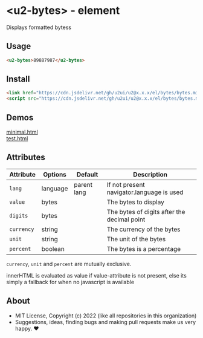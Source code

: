 # &lt;u2-bytes&gt; - element
Displays formatted bytess

## Usage

```html
<u2-bytes>89887987</u2-bytes>
```

## Install

```html
<link href="https://cdn.jsdelivr.net/gh/u2ui/u2@x.x.x/el/bytes/bytes.min.css" rel=stylesheet>
<script src="https://cdn.jsdelivr.net/gh/u2ui/u2@x.x.x/el/bytes/bytes.min.js" type=module async></script>
```

## Demos

[minimal.html](http://gcdn.li/u2ui/u2@main/el/bytes/tests/minimal.html)  
[test.html](http://gcdn.li/u2ui/u2@main/el/bytes/tests/test.html)  

## Attributes

Attribute        | Options                      | Default         | Description
---              | ---                          | ---             | ---
`lang`           | language                     | parent lang     | If not present navigator.language is used
`value`          | bytes                       |                 | The bytes to display
`digits`         | bytes                       |                 | The bytes of digits after the decimal point
`currency`       | string                       |                 | The currency of the bytes
`unit`           | string                       |                 | The unit of the bytes
`percent`        | boolean                      |                 | The bytes is a percentage

`currency`, `unit` and `percent` are mutually exclusive.

innerHTML is evaluated as value if value-attribute is not present, else its simply a fallback for when no javascript is available

## About

- MIT License, Copyright (c) 2022 <u2> (like all repositories in this organization) <br>
- Suggestions, ideas, finding bugs and making pull requests make us very happy. ♥

